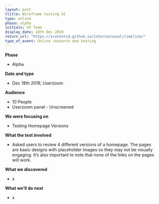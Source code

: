 ```yaml
---
layout: post
tlitle: Wireframe testing V2
type: online
phase: alpha
initials: UX Team
display_date: 18th Dec 2019
return_url: "https://scotentsd.github.io/international/timeline/"
type_of_event: Online research and testing
---
```


**Phase**
- Alpha

**Date and type**
- Dec 18th 2019,  Userzoom

**Audience**
- 10 People
- Userzoom panel - Unscreened

**We were focusing on**
- Testing Homepage Versions

**What the test involved**
- Asked users to review 4 different versions of a homepage.
The pages are basic designs with placeholder images so they may not be visually engaging.
It’s also important to note that none of the links on the pages will work.

**What we discovered**
- x

**What we'll do next**
- x
